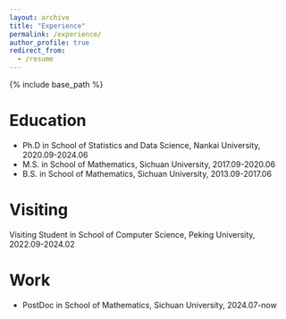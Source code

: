 ```yaml
---
layout: archive
title: "Experience"
permalink: /experience/
author_profile: true
redirect_from:
  - /resume
---
```


{% include base_path %}

Education
======
* Ph.D in School of Statistics and Data Science, Nankai University, 2020.09-2024.06
* M.S. in School of Mathematics, Sichuan University, 2017.09-2020.06
* B.S. in School of Mathematics, Sichuan University, 2013.09-2017.06

Visiting
======
Visiting Student in School of Computer Science, Peking University, 2022.09-2024.02

Work
======
* PostDoc in School of Mathematics, Sichuan University, 2024.07-now